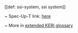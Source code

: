 [[def: ssi-system, ssi system]]

~ Spec-Up-T link: <a href='https://weboftrust.github.io/WOT-terms/docs/glossary/ssi-system'>here</a>

~ More in <a href="https://weboftrust.github.io/WOT-terms/docs/glossary/ssi-system">extended KERI glossary</a>
